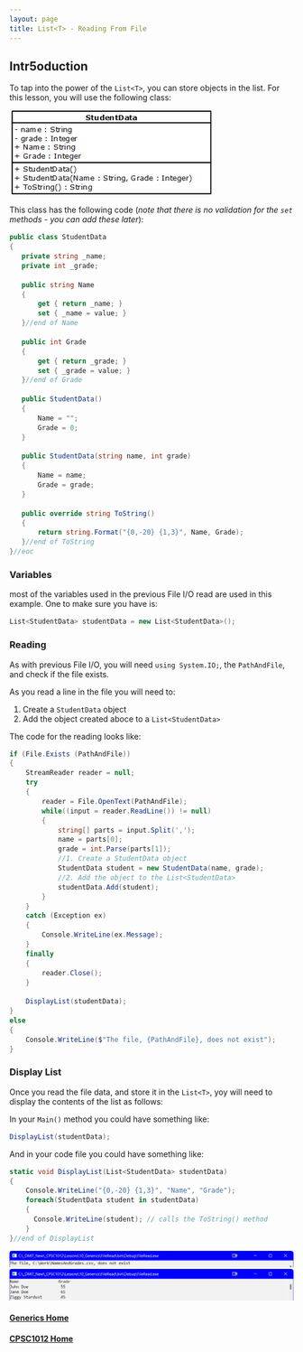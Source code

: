 ```yaml
---
layout: page
title: List<T> - Reading From File
--- 
```


## Intr5oduction
To tap into the power of the `List<T>`, you can store objects in the list. For this lesson, you will use the following class:

![class-diagram](files/class-diagram.jpg)

This class has the following code (_note that there is no validation for the `set` methods - you can add these later_):

```csharp
public class StudentData
{
   private string _name;
   private int _grade;

   public string Name
   {
       get { return _name; }
       set { _name = value; }
   }//end of Name

   public int Grade
   {
       get { return _grade; }
       set { _grade = value; }
   }//end of Grade

   public StudentData()
   {
       Name = "";
       Grade = 0;
   }

   public StudentData(string name, int grade)
   {
       Name = name;
       Grade = grade;
   }

   public override string ToString()
   {
       return string.Format("{0,-20} {1,3}", Name, Grade);
   }//end of ToString
}//eoc
```

### Variables
most of the variables used in the previous File I/O read are used in this example. One to make sure you have is:

```csharp
List<StudentData> studentData = new List<StudentData>();
```

### Reading
As with previous File I/O, you will need `using System.IO;`, the `PathAndFile`, and check if the file exists.

As you read a line in the file you will need to:
1. Create a `StudentData` object
2. Add the object created aboce to a `List<StudentData>`

The code for the reading looks like:

```csharp
if (File.Exists (PathAndFile))
{
    StreamReader reader = null;
    try
    {
        reader = File.OpenText(PathAndFile);
        while((input = reader.ReadLine()) != null)
        {
            string[] parts = input.Split(',');
            name = parts[0];
            grade = int.Parse(parts[1]);
            //1. Create a StudentData object
            StudentData student = new StudentData(name, grade);
            //2. Add the object to the List<StudentData>
            studentData.Add(student);
        }
    }
    catch (Exception ex)
    {
        Console.WriteLine(ex.Message);
    }
    finally
    {
        reader.Close();
    }

    DisplayList(studentData);
}
else
{
    Console.WriteLine($"The file, {PathAndFile}, does not exist");
}
```

### Display List
Once you read the file data, and store it in the `List<T>`, yoy will need to display the contents of the list as follows:

In your `Main()` method you could have something like:

```csharp
DisplayList(studentData);
```

And in your code file you could have something like:

```csharp
static void DisplayList(List<StudentData> studentData)
{
    Console.WriteLine("{0,-20} {1,3}", "Name", "Grade");
    foreach(StudentData student in studentData)
    {
      Console.WriteLine(student); // calls the ToString() method
    }
}//end of DisplayList
```

![file-not-exist](files/file-not-exist.jpg)<br>
![file-read](files/file-read.jpg)

#### [Generics Home](index.md)
#### [CPSC1012 Home](../index.md)